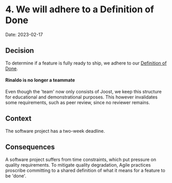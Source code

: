 # 4. We will adhere to a Definition of Done

Date: 2023-02-17


## Decision

To determine if a feature is fully ready to ship, we adhere to our [Definition of Done](../Definition-of-Done.md).


#### Rinaldo is no longer a teammate

Even though the 'team' now only consists of Joost, we keep this structure for educational and demonstrational purposes.
This however invalidates some requirements, such as peer review, since no reviewer remains.


## Context

The software project has a two-week deadline. 


## Consequences

A software project suffers from time constraints, which put pressure on quality requirements. To mitigate quality degradation, Agile practices proscribe committing to a shared definition of what it means for a feature to be 'done'.
